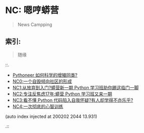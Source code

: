 # NC: 嗯哼蟒营
> News Campping

## 索引:
> 随缘

::.

- [ Pythoneer 如何科学的增殖同类?](181012-preNC-pythoneer-growthup.md)
- [ NC0:一个自毁倾向社区的形成](190711-NC101-self-destruction.md)
- [ NC1:从放弃到入门?蟒营新一期 Python 学习班助你踢这临门一脚](190902-3py-what-is-camp.md)
- [ NC2:专注反焦虑17年:蟒营 Python 学习班又来一期](190905-3py-just101camp.md)
- [ NC3:看不懂 Python 代码陷入自我怀疑?有人却学得不亦乐乎?](191103-4py-how2joy-coding.md)
- [ NC4:一次彻底的心智训练](200202-NC4-what-is5py.md)

(auto index injected at 200202 2044 13.931) 

.::


